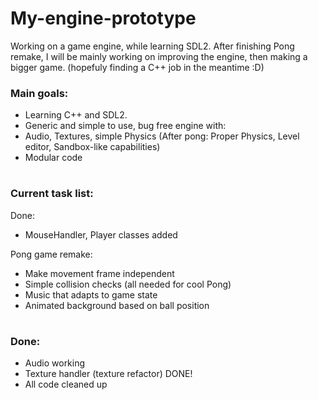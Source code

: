 # My-engine-prototype
Working on a game engine, while learning SDL2. 
After finishing Pong remake, I will be mainly working on improving the engine, then making a bigger game.
(hopefuly finding a C++ job in the meantime :D)

### Main goals: 
- Learning C++ and SDL2.
- Generic and simple to use, bug free engine with:
- Audio, Textures, simple Physics  (After pong: Proper Physics, Level editor, Sandbox-like capabilities)
- Modular code
#

### Current task list:
Done:
- MouseHandler, Player classes added
 
Pong game remake:
- Make movement frame independent
- Simple collision checks (all needed for cool Pong)
- Music that adapts to game state
- Animated background based on ball position
#

### Done:
- Audio working
- Texture handler (texture refactor) DONE!
- All code cleaned up
